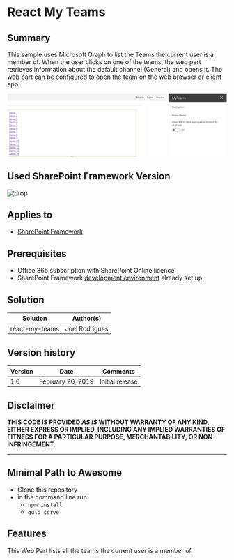 # React My Teams

## Summary

This sample uses Microsoft Graph to list the Teams the current user is a member of. When the user clicks on one of the teams, the web part retrieves information about the default channel (General) and opens it.
The web part can be configured to open the team on the web browser or client app.


![Demo](./assets/Preview.png)

## Used SharePoint Framework Version

![drop](https://img.shields.io/badge/drop-1.7.1-green.svg)

## Applies to

* [SharePoint Framework](https:/dev.office.com/sharepoint)

## Prerequisites

* Office 365 subscription with SharePoint Online licence
* SharePoint Framework [development environment](https://dev.office.com/sharepoint/docs/spfx/set-up-your-development-environment) already set up.

## Solution

Solution|Author(s)
--------|---------
react-my-teams|Joel Rodrigues

## Version history

Version|Date|Comments
-------|----|--------
1.0|February 26, 2019|Initial release

## Disclaimer

**THIS CODE IS PROVIDED *AS IS* WITHOUT WARRANTY OF ANY KIND, EITHER EXPRESS OR IMPLIED, INCLUDING ANY IMPLIED WARRANTIES OF FITNESS FOR A PARTICULAR PURPOSE, MERCHANTABILITY, OR NON-INFRINGEMENT.**

---

## Minimal Path to Awesome

* Clone this repository
* in the command line run:
  * `npm install`
  * `gulp serve`

## Features

This Web Part lists all the teams the current user is a member of.
